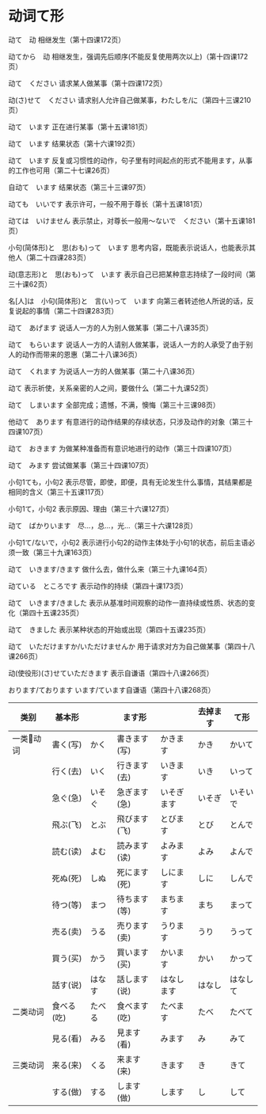 # 动词て形

动て　动    相继发生（第十四课172页）

动てから　动    相继发生，强调先后顺序(不能反复使用两次以上)（第十四课172页）

动て　ください    请求某人做某事（第十四课172页）

动(さ)せて　ください    请求别人允许自己做某事，わたしを/に（第四十三课210页）

动て　います    正在进行某事（第十五课181页）

动て　います    结果状态（第十六课192页）

动て　います    反复或习惯性的动作，句子里有时间起点的形式不能用ます，从事的工作也可用（第二十七课26页）

自动て　います    结果状态（第三十三课97页）

动ても　いいです    表示许可，一般不用于尊长（第十五课181页）

动ては　いけません    表示禁止，对尊长一般用〜ないで　ください（第十五课181页）

小句(简体形)と　思(おも)って　います    思考内容，既能表示说话人，也能表示其他人（第二十四课283页）

动(意志形)と　思(おも)って　います    表示自己已把某种意志持续了一段时间（第三十课62页）

名[人]は　小句(简体形)と　言(い)って　います    向第三者转述他人所说的话，反复说起的事情（第二十四课283页）

动て　あげます    说话人一方的人为别人做某事（第二十八课35页）

动て　もらいます    说话人一方的人请别人做某事，说话人一方的人承受了由于别人的动作而带来的恩惠（第二十八课36页）

动て　くれます    为说话人一方的人做某事（第二十八课36页）

动て    表示祈使，关系亲密的人之间，要做什么（第二十九课52页）

动て　しまいます    全部完成；遗憾，不满，懊悔（第三十三课98页）

他动て　あります    有意进行的动作结果的存续状态，只涉及动作的对象（第三十四课107页）

动て　おきます    为做某种准备而有意识地进行的动作（第三十四课107页）

动て　みます    尝试做某事（第三十四课107页）

小句1ても，小句2    表示尽管，即使，即便，具有无论发生什么事情，其结果都是相同的含义（第三十五课117页）

小句1て，小句2    表示原因、理由（第三十六课127页）

动て　ばかりいます　尽…，总…，光…（第三十六课128页）

小句1て/ないで，小句2    表示进行小句2的动作主体处于小句1的状态，前后主语必须一致（第三十九课163页）

动て　いきます/きます    做什么去，做什么来（第三十九课164页）

动ている　ところです    表示动作的持续（第四十课173页）

动て　いきます/きました    表示从基准时间观察的动作一直持续或性质、状态的变化（第四十五课235页）

动て　きました    表示某种状态的开始或出现（第四十五课235页）

动て　いただけますか/いただけませんか    用于请求对方为自己做某事（第四十八课266页）

动(使役形)(さ)せていただきます    表示自谦语（第四十八课266页）

おります/ております    います/ています自谦语（第四十八课268页）

| 类别 | 基本形 | | ます形 | | 去掉ます | て形 |
| --- | --- | --- | --- | --- | --- | --- |
| 一类动词 | 書く(写) | かく | 書きます(写) | かきます | かき | かいて |
| | 行く(去) | いく | 行きます(去) | いきます | いき | いって |
| | 急ぐ(急) | いそぐ | 急ぎます(急) | いそぎます | いそぎ | いそいで |
| | 飛ぶ(飞) | とぶ | 飛びます(飞) | とびます | とび | とんで |
| | 読む(读) | よむ | 読みます(读) | よみます | よみ | よんで |
| | 死ぬ(死) | しぬ | 死にます(死) | しにます | しに | しんで |
| | 待つ(等) | まつ | 待ちます(等) | まちます | まち | まって |
| | 売る(卖) | うる | 売ります(卖) | うります | うり | うって |
| | 買う(买) | かう | 買います(买) | かいます | かい | かって |
| | 話す(说) | はなす | 話します(说) | はなします | はなし | はなして |
| 二类动词 | 食べる(吃) | たべる | 食べます(吃) | たべます | たべ | たべて |
| | 見る(看) | みる | 見ます(看) | みます | み | みて |
| 三类动词 | 来る(来) | くる | 来ます(来) | きます | き | きて |
| | する(做) | する | します(做) | します | し | して |

